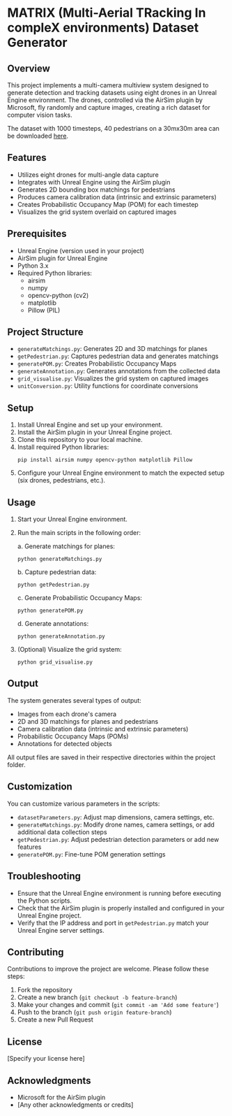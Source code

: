 # MATRIX (Multi-Aerial TRacking In compleX environments) Dataset Generator

## Overview

This project implements a multi-camera multiview system designed to generate detection and tracking datasets using eight drones in an Unreal Engine environment. The drones, controlled via the AirSim plugin by Microsoft, fly randomly and capture images, creating a rich dataset for computer vision tasks.

The dataset with 1000 timesteps, 40 pedestrians on a 30mx30m area can be downloaded [here](https://drive.google.com/file/d/1hSB72MSPQLEIL-9Hb0DoBnD5kyBjIHeF/view?usp=sharing).

## Features

- Utilizes eight drones for multi-angle data capture
- Integrates with Unreal Engine using the AirSim plugin
- Generates 2D bounding box matchings for pedestrians
- Produces camera calibration data (intrinsic and extrinsic parameters)
- Creates Probabilistic Occupancy Map (POM) for each timestep
- Visualizes the grid system overlaid on captured images

## Prerequisites

- Unreal Engine (version used in your project)
- AirSim plugin for Unreal Engine
- Python 3.x
- Required Python libraries: 
  - airsim
  - numpy
  - opencv-python (cv2)
  - matplotlib
  - Pillow (PIL)

## Project Structure

- `generateMatchings.py`: Generates 2D and 3D matchings for planes
- `getPedestrian.py`: Captures pedestrian data and generates matchings
- `generatePOM.py`: Creates Probabilistic Occupancy Maps
- `generateAnnotation.py`: Generates annotations from the collected data
- `grid_visualise.py`: Visualizes the grid system on captured images
- `unitConversion.py`: Utility functions for coordinate conversions

## Setup

1. Install Unreal Engine and set up your environment.
2. Install the AirSim plugin in your Unreal Engine project.
3. Clone this repository to your local machine.
4. Install required Python libraries:
   ```
   pip install airsim numpy opencv-python matplotlib Pillow
   ```
5. Configure your Unreal Engine environment to match the expected setup (six drones, pedestrians, etc.).

## Usage

1. Start your Unreal Engine environment.

2. Run the main scripts in the following order:

   a. Generate matchings for planes:
   ```
   python generateMatchings.py
   ```

   b. Capture pedestrian data:
   ```
   python getPedestrian.py
   ```

   c. Generate Probabilistic Occupancy Maps:
   ```
   python generatePOM.py
   ```

   d. Generate annotations:
   ```
   python generateAnnotation.py
   ```

3. (Optional) Visualize the grid system:
   ```
   python grid_visualise.py
   ```

## Output

The system generates several types of output:

- Images from each drone's camera
- 2D and 3D matchings for planes and pedestrians
- Camera calibration data (intrinsic and extrinsic parameters)
- Probabilistic Occupancy Maps (POMs)
- Annotations for detected objects

All output files are saved in their respective directories within the project folder.

## Customization

You can customize various parameters in the scripts:

- `datasetParameters.py`: Adjust map dimensions, camera settings, etc.
- `generateMatchings.py`: Modify drone names, camera settings, or add additional data collection steps
- `getPedestrian.py`: Adjust pedestrian detection parameters or add new features
- `generatePOM.py`: Fine-tune POM generation settings

## Troubleshooting

- Ensure that the Unreal Engine environment is running before executing the Python scripts.
- Check that the AirSim plugin is properly installed and configured in your Unreal Engine project.
- Verify that the IP address and port in `getPedestrian.py` match your Unreal Engine server settings.

## Contributing

Contributions to improve the project are welcome. Please follow these steps:

1. Fork the repository
2. Create a new branch (`git checkout -b feature-branch`)
3. Make your changes and commit (`git commit -am 'Add some feature'`)
4. Push to the branch (`git push origin feature-branch`)
5. Create a new Pull Request

## License

[Specify your license here]

## Acknowledgments

- Microsoft for the AirSim plugin
- [Any other acknowledgments or credits]
